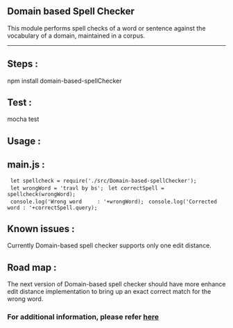 ## Domain based Spell Checker

This module performs spell checks of a word or sentence against the vocabulary of a domain, maintained in a corpus.  
 ***
## Steps :

npm install domain-based-spellChecker

## Test :

mocha test

## Usage :

## main.js :
 ` let spellcheck = require('./src/Domain-based-spellChecker');`  
 ` let wrongWord = 'travl by bs';`
 ` let correctSpell = spellcheck(wrongWord);`  
 ` console.log('Wrong word     : '+wrongWord);`
  ` console.log('Corrected word : '+correctSpell.query);`

## Known issues :
Currently Domain-based spell checker supports only one edit distance.

## Road map :
The next version of Domain-based spell checker should have more enhance edit distance implementation to bring up an exact correct match for the wrong word.

### For additional information, please refer  [here](https://github.com/pmv718/spell_checker/wiki)
